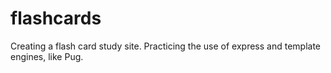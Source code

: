 # flashcards

Creating a flash card study site. Practicing  the use of express and template engines, like Pug.
